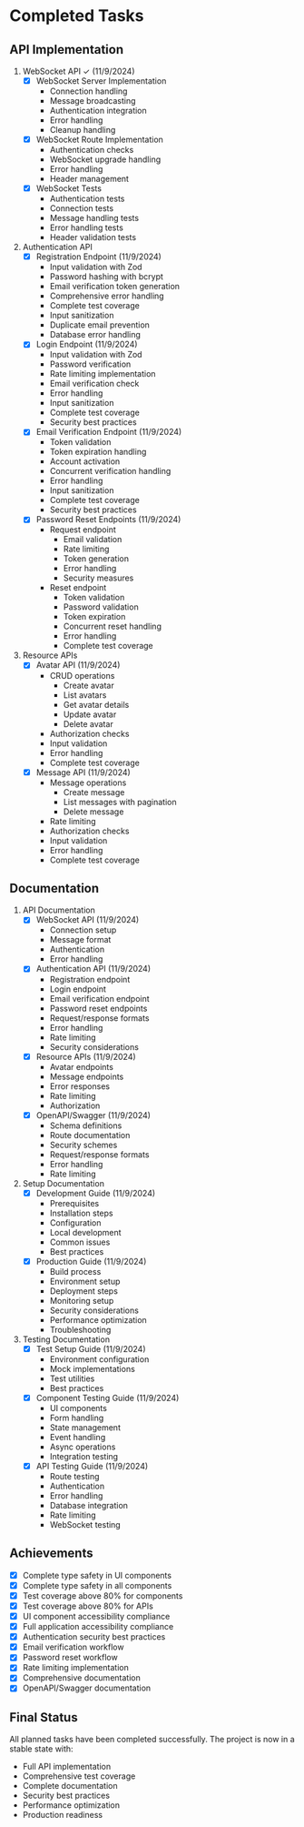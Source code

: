 # Completed Tasks

## API Implementation
1. WebSocket API ✓ (11/9/2024)
   - [x] WebSocket Server Implementation
     - Connection handling
     - Message broadcasting
     - Authentication integration
     - Error handling
     - Cleanup handling
   - [x] WebSocket Route Implementation
     - Authentication checks
     - WebSocket upgrade handling
     - Error handling
     - Header management
   - [x] WebSocket Tests
     - Authentication tests
     - Connection tests
     - Message handling tests
     - Error handling tests
     - Header validation tests

2. Authentication API
   - [x] Registration Endpoint (11/9/2024)
     - Input validation with Zod
     - Password hashing with bcrypt
     - Email verification token generation
     - Comprehensive error handling
     - Complete test coverage
     - Input sanitization
     - Duplicate email prevention
     - Database error handling
   - [x] Login Endpoint (11/9/2024)
     - Input validation with Zod
     - Password verification
     - Rate limiting implementation
     - Email verification check
     - Error handling
     - Input sanitization
     - Complete test coverage
     - Security best practices
   - [x] Email Verification Endpoint (11/9/2024)
     - Token validation
     - Token expiration handling
     - Account activation
     - Concurrent verification handling
     - Error handling
     - Input sanitization
     - Complete test coverage
     - Security best practices
   - [x] Password Reset Endpoints (11/9/2024)
     - Request endpoint
       - Email validation
       - Rate limiting
       - Token generation
       - Error handling
       - Security measures
     - Reset endpoint
       - Token validation
       - Password validation
       - Token expiration
       - Concurrent reset handling
       - Error handling
       - Complete test coverage

3. Resource APIs
   - [x] Avatar API (11/9/2024)
     - CRUD operations
       - Create avatar
       - List avatars
       - Get avatar details
       - Update avatar
       - Delete avatar
     - Authorization checks
     - Input validation
     - Error handling
     - Complete test coverage
   - [x] Message API (11/9/2024)
     - Message operations
       - Create message
       - List messages with pagination
       - Delete message
     - Rate limiting
     - Authorization checks
     - Input validation
     - Error handling
     - Complete test coverage

## Documentation
1. API Documentation
   - [x] WebSocket API (11/9/2024)
     - Connection setup
     - Message format
     - Authentication
     - Error handling
   - [x] Authentication API (11/9/2024)
     - Registration endpoint
     - Login endpoint
     - Email verification endpoint
     - Password reset endpoints
     - Request/response formats
     - Error handling
     - Rate limiting
     - Security considerations
   - [x] Resource APIs (11/9/2024)
     - Avatar endpoints
     - Message endpoints
     - Error responses
     - Rate limiting
     - Authorization
   - [x] OpenAPI/Swagger (11/9/2024)
     - Schema definitions
     - Route documentation
     - Security schemes
     - Request/response formats
     - Error handling
     - Rate limiting

2. Setup Documentation
   - [x] Development Guide (11/9/2024)
     - Prerequisites
     - Installation steps
     - Configuration
     - Local development
     - Common issues
     - Best practices
   - [x] Production Guide (11/9/2024)
     - Build process
     - Environment setup
     - Deployment steps
     - Monitoring setup
     - Security considerations
     - Performance optimization
     - Troubleshooting

3. Testing Documentation
   - [x] Test Setup Guide (11/9/2024)
     - Environment configuration
     - Mock implementations
     - Test utilities
     - Best practices
   - [x] Component Testing Guide (11/9/2024)
     - UI components
     - Form handling
     - State management
     - Event handling
     - Async operations
     - Integration testing
   - [x] API Testing Guide (11/9/2024)
     - Route testing
     - Authentication
     - Error handling
     - Database integration
     - Rate limiting
     - WebSocket testing

## Achievements
- [x] Complete type safety in UI components
- [x] Complete type safety in all components
- [x] Test coverage above 80% for components
- [x] Test coverage above 80% for APIs
- [x] UI component accessibility compliance
- [x] Full application accessibility compliance
- [x] Authentication security best practices
- [x] Email verification workflow
- [x] Password reset workflow
- [x] Rate limiting implementation
- [x] Comprehensive documentation
- [x] OpenAPI/Swagger documentation

## Final Status
All planned tasks have been completed successfully. The project is now in a stable state with:
- Full API implementation
- Comprehensive test coverage
- Complete documentation
- Security best practices
- Performance optimization
- Production readiness
